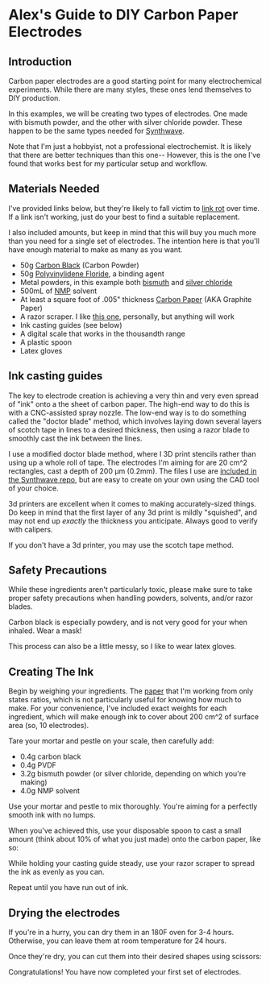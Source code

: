 # Alex's Guide to DIY Carbon Paper Electrodes

## Introduction

Carbon paper electrodes are a good starting point for many electrochemical experiments. While there are many styles,
these ones lend themselves to DIY production.

In this examples, we will be creating two types of electrodes. One made with bismuth powder, and the other with silver
chloride powder. These happen to be the same types needed for [Synthwave](https://github.com/alexose/synthwave).

Note that I'm just a hobbyist, not a professional electrochemist. It is likely that there are better techniques than
this one-- However, this is the one I've found that works best for my particular setup and workflow.

## Materials Needed

I've provided links below, but they're likely to fall victim to [link rot](https://en.wikipedia.org/wiki/Link_rot) over
time. If a link isn't working, just do your best to find a suitable replacement.

I also included amounts, but keep in mind that this will buy you much more than you need for a single set of electrodes.
The intention here is that you'll have enough material to make as many as you want.

-   50g
    [Carbon Black](https://www.msesupplies.com/products/mse-pro-50g-super-p-conductive-carbon-black-for-lithium-ion-battery)
    (Carbon Powder)
-   50g
    [Polyvinylidene Floride](https://www.msesupplies.com/products/mse-pro-100g-polyvinylidene-fluoride-pvdf-binder-for-lithium-battery-research?variant=31737001672762),
    a binding agent
-   Metal powders, in this example both [bismuth](https://www.rotometals.com/bismuth-powder-99-99-325-mesh-1-pound/) and
    [silver chloride](https://www.ebay.com/itm/395123679024?hash=item5bff34df30:g:QNQAAOSwjy1fVxHt)
-   500mL of
    [NMP](https://www.laballey.com/products/nmp-1-methyl-2-pyrrolidone-lab-grade?utm_source=Klaviyo&utm_medium=flow)
    solvent
-   At least a square foot of .005" thickness
    [Carbon Paper](https://www.amazon.com/MinGraph-Flexible-Graphite-Thickness-Homogeneous/dp/B07K8Y4269) (AKA Graphite
    Paper)
-   A razor scraper. I like [this one](https://www.thingiverse.com/thing:2029655), personally, but anything will work
-   Ink casting guides (see below)
-   A digital scale that works in the thousandth range
-   A plastic spoon
-   Latex gloves

## Ink casting guides

The key to electrode creation is achieving a very thin and very even spread of "ink" onto a the sheet of carbon paper.
The high-end way to do this is with a CNC-assisted spray nozzle. The low-end way is to do something called the "doctor
blade" method, which involves laying down several layers of scotch tape in lines to a desired thickness, then using a
razor blade to smoothly cast the ink between the lines.

I use a modified doctor blade method, where I 3D print stencils rather than using up a whole roll of tape. The
electrodes I'm aiming for are 20 cm^2 rectangles, cast a depth of 200 μm (0.2mm). The files I use are
[included in the Synthwave repo](https://github.com/alexose/synthwave/blob/main/model/ink_spreader.stl), but are easy to
create on your own using the CAD tool of your choice.

3d printers are excellent when it comes to making accurately-sized things. Do keep in mind that the first layer of any
3d print is mildly "squished", and may not end up _exactly_ the thickness you anticipate. Always good to verify with
calipers.

If you don't have a 3d printer, you may use the scotch tape method.

## Safety Precautions

While these ingredients aren't particularly toxic, please make sure to take proper safety precautions when handling
powders, solvents, and/or razor blades.

Carbon black is especially powdery, and is not very good for your when inhaled. Wear a mask!

This process can also be a little messy, so I like to wear latex gloves.

## Creating The Ink

Begin by weighing your ingredients. The [paper](https://pubs.rsc.org/en/content/articlelanding/2023/ee/d2ee03804h) that
I'm working from only states ratios, which is not particularly useful for knowing how much to make. For your
convenience, I've included exact weights for each ingredient, which will make enough ink to cover about 200 cm^2 of
surface area (so, 10 electrodes).

Tare your mortar and pestle on your scale, then carefully add:

-   0.4g carbon black
-   0.4g PVDF
-   3.2g bismuth powder (or silver chloride, depending on which you're making)
-   4.0g NMP solvent

Use your mortar and pestle to mix thoroughly. You're aiming for a perfectly smooth ink with no lumps.

When you've achieved this, use your disposable spoon to cast a small amount (think about 10% of what you just made) onto
the carbon paper, like so:

While holding your casting guide steady, use your razor scraper to spread the ink as evenly as you can.

Repeat until you have run out of ink.

## Drying the electrodes

If you're in a hurry, you can dry them in an 180F oven for 3-4 hours. Otherwise, you can leave them at room temperature
for 24 hours.

Once they're dry, you can cut them into their desired shapes using scissors:

Congratulations! You have now completed your first set of electrodes.
